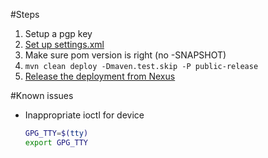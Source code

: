 #Steps
1. Setup a pgp key
2. [Set up settings.xml](http://central.sonatype.org/pages/apache-maven.html)
3. Make sure pom version is right (no -SNAPSHOT)
4. `mvn clean deploy -Dmaven.test.skip -P public-release`
5. [Release the deployment from Nexus](http://central.sonatype.org/pages/releasing-the-deployment.html)

#Known issues
* Inappropriate ioctl for device
   ```bash
   GPG_TTY=$(tty)
   export GPG_TTY
   ```